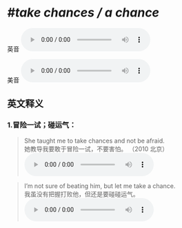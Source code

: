 # ***\#take chances / a chance*** 
英音
<audio src="./media/take chances1_AAC.aac" controls="controls"></audio>

美音
<audio src="./media/take chances2_AAC.aac" controls="controls"></audio>



  

英文释义
---
### 1.**冒险一试；碰运气：**  

 > She taught me to take chances and not be afraid.   
 > 她教导我要敢于冒险一试，不要害怕。  （2010 北京）  
<audio src="./media/11-chance.aac" controls="controls"></audio>

 > I’m not sure of beating him, but let me take a chance.   
 > 我虽没有把握打败他，但还是要碰碰运气。    
<audio src="./media/12-chance.aac" controls="controls"></audio>


